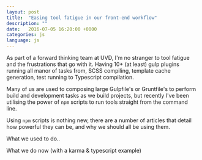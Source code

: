 ```yaml
---
layout: post
title:  "Easing tool fatigue in our front-end workflow"
description: ""
date:   2016-07-05 16:20:00 +0000
categories: js
language: js
---
```


As part of a forward thinking team at UVD, I'm no stranger to tool fatigue and the frustrations that go with it. Having 10+ (at least) gulp plugins running all manor of tasks from, SCSS compiling, template cache generation, test running to Typescript compilation.

Many of us are used to composing large Gulpfile's or Gruntfile's to perform build and development tasks as we build projects, but recently I've been utilising the power of `npm` scripts to run tools straight from the command line.

Using `npm` scripts is nothing new, there are a number of articles that detail how powerful they can be, and why we should all be using them.

What we used to do..

What we do now (with a karma & typescript example)
